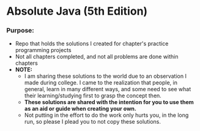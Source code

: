 # Absolute Java (5th Edition)
### Purpose:
- Repo that holds the solutions I created for chapter's practice programming projects
- Not all chapters completed, and not all problems are done within chapters
- **NOTE:**
    - I am sharing these solutions to the world due to an observation I made during college. I came to the realization that people, in general, learn in many different ways, and some need to see what their learning/studying first to grasp the concept then. 
    - **These solutions are shared with the intention for you to use them as an aid or guide when creating your own.**
    - Not putting in the effort to do the work only hurts you, in the long run, so please I plead you to not copy these solutions.
